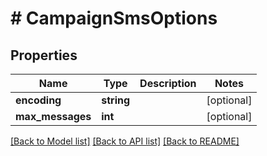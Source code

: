 # # CampaignSmsOptions

## Properties

Name | Type | Description | Notes
------------ | ------------- | ------------- | -------------
**encoding** | **string** |  | [optional]
**max_messages** | **int** |  | [optional]

[[Back to Model list]](../../README.md#models) [[Back to API list]](../../README.md#endpoints) [[Back to README]](../../README.md)
